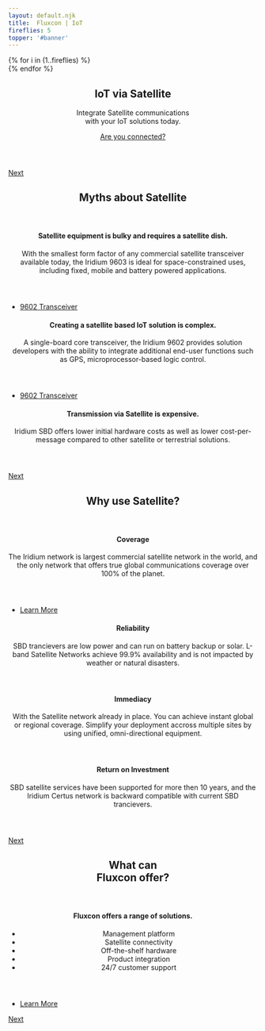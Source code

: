 ```yaml
---
layout:	default.njk
title: 	Fluxcon | IoT
fireflies: 5
topper: '#banner'
---
```


<!-- Banner -->
<section id="banner">
	<div id="fireFlies" class="fireflies">
		{% for i in (1..fireflies) %}<div class="firefly"></div>{% endfor %}
	</div>
	<div class="content">
		<header>
			<h2>IoT via Satellite</h2>
			<p>Integrate Satellite communications<br>
			with your IoT solutions today.</p>
			<p><a href="#" id="showVideo" class="button primary icon solid fa-play-circle">Are you connected?</a></p>
		</header>
		<span class="image"><img src="img/phone_interface.jpg" alt=""></span>
	</div>
	<a href="#satellite-myths" class="goto-next scrolly">Next</a>
</section>

<!-- One -->
<section id="satellite-myths" class="spotlight style1 bottom">
	<span class="image fit main"><img src="./img/satellite_horizon.jpg" alt="" /></span>
	<div class="content">
		<div class="container">
			<div class="row">
				<div class="col-3 col-12-medium">
					<header class="align-right">
						<h2>Myths about Satellite</h2>
					</header>
				</div>
				<div class="col-3 col-12-medium">
					<header>
						<h4>Satellite equipment is bulky and requires a satellite dish.</h4>
						<p>With the smallest form factor of any commercial satellite transceiver available today, 
						the Iridium 9603 is ideal for space-constrained uses, including fixed, mobile and battery powered applications.</p>
					</header>
					<ul class="actions">
						<li><a href="/hardware/9603" class="button small icon regular fa-arrow-alt-circle-right">9602 Transceiver</a></li>
					</ul>
				</div>
				<div class="col-3 col-12-medium">
					<header>
						<h4>Creating a satellite based IoT solution is complex.</h4>
						<p>A single-board core transceiver, the Iridium 9602 provides solution developers with the ability to integrate additional end-user
						functions such as GPS, microprocessor-based logic control.</p>
					</header>
					<ul class="actions">
						<li><a href="/hardware/9602" class="button small icon regular fa-arrow-alt-circle-right">9602 Transceiver</a></li>
					</ul>
				</div>
				<div class="col-3 col-12-medium">
					<header>
						<h4>Transmission via Satellite is expensive.</h4>
						<p>Iridium SBD offers lower initial hardware costs as well as lower cost-per-message compared to other satellite or terrestrial solutions.</p>
					</header>
				</div>
			</div>
		</div>
	</div>
	<a href="#why-use-satellite" class="goto-next scrolly">Next</a>
</section>

<!-- Two -->
<section id="why-use-satellite" class="spotlight style3 bottom">
	<span class="image fit main"><img src="img/listening_station.jpg" alt="" /></span>
	<div class="content">
		<div class="container">
			<header>
				<h2>Why use Satellite?</h2>
			</header>
			<div class="row">
				<div class="col-3 col-12-medium">
					<header>
						<h4>Coverage</h4>
						<p>The Iridium network is largest commercial satellite network in the world,
						and the only network that offers true global communications coverage over 100% of the planet.</p>
					</header>
					<ul class="actions">
						<li><a href="/coverage" class="button small icon regular fa-map">Learn More</a></li>
					</ul>
				</div>
				<div class="col-3 col-12-medium">
					<header>
						<h4>Reliability</h4>
						<p>SBD trancievers are low power and can run on battery backup or solar. 
						L-band Satellite Networks achieve 99.9% availability and is not impacted by weather or natural disasters.</p>
					</header>
				</div>
				<div class="col-3 col-12-medium">
					<header>
						<h4>Immediacy</h4>
						<p>With the Satellite network already in place. You can achieve instant global or regional coverage. 
						Simplify your deployment accross multiple sites by using unified, omni-directional equipment.</p>
					</header>
				</div>
				<div class="col-3 col-12-medium">
					<header>
						<h4>Return on Investment</h4>
						<p>SBD satellite services have been supported for more then 10 years, and the Iridium Certus network is backward compatible with current SBD trancievers.</p>
					</header>
				</div>
			</div>
		</div>
	</div>
	<a href="#what-we-offer" class="goto-next scrolly">Next</a>
</section>

<!-- Three -->
<section id="what-we-offer" class="spotlight style2 bottom">
	<span class="image fit main"><img src="./img/mountain_road.jpg" alt="" /></span>
	<div class="content">
		<div class="container">
			<div class="row">
				<div class="col-3 col-12-medium">
					<header class="align-right">
						<h2>What can<br>Fluxcon offer?</h2>
					</header>
				</div>
				<div class="col-6 col-12-medium">
					<header>
						<h4>Fluxcon offers a range of solutions.</h4>
						<ul class="alt">
							<li>Management platform </li>
							<li>Satellite connectivity </li>
							<li>Off-the-shelf hardware </li>
							<li>Product integration </li>
							<li>24/7 customer support</li>
						</ul>
					</header>
				</div>
				<div class="col-3 col-12-medium">
					<ul class="actions">
						<li><a href="/offering" class="button">Learn More</a></li>
					</ul>
				</div>
			</div>
		</div>
	</div>
	<a href="#footer" class="goto-next scrolly">Next</a>
</section>
